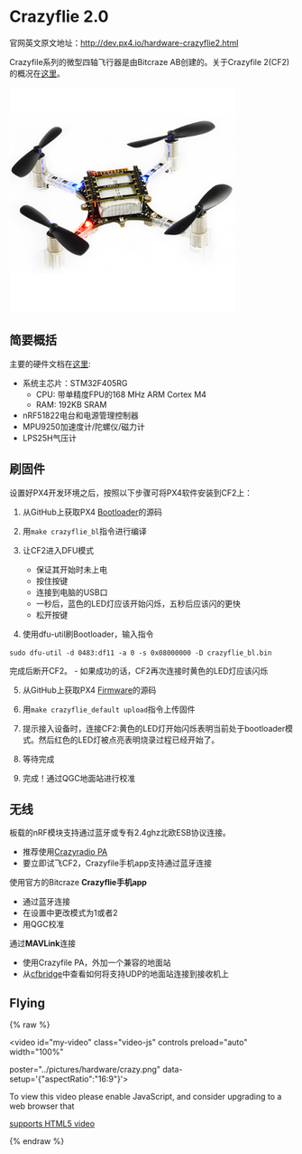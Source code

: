 # Crazyflie 2.0

官网英文原文地址：http://dev.px4.io/hardware-crazyflie2.html

Crazyfile系列的微型四轴飞行器是由Bitcraze AB创建的。关于Crazyfile 2(CF2)的概况在[这里](https://www.bitcraze.io/crazyflie-2/)。

![crazy](/pictures/hardware/crazyflie2.png)

## 简要概括

主要的硬件文档在[这里](https://wiki.bitcraze.io/projects:crazyflie2:index):
* 系统主芯片：STM32F405RG
  * CPU: 带单精度FPU的168 MHz ARM Cortex M4
  * RAM: 192KB SRAM
* nRF51822电台和电源管理控制器
* MPU9250加速度计/陀螺仪/磁力计
* LPS25H气压计


## 刷固件

设置好PX4开发环境之后，按照以下步骤可将PX4软件安装到CF2上：

1. 从GitHub上获取PX4 [Bootloader](https://github.com/PX4/Bootloader)的源码

2. 用`make crazyflie_bl`指令进行编译

3. 让CF2进入DFU模式
      - 保证其开始时未上电
      - 按住按键
      - 连接到电脑的USB口
      - 一秒后，蓝色的LED灯应该开始闪烁，五秒后应该闪的更快
      - 松开按键

4. 使用dfu-util刷Bootloader，输入指令

  ```sudo dfu-util -d 0483:df11 -a 0 -s 0x08000000 -D crazyflie_bl.bin```

  完成后断开CF2。
      - 如果成功的话，CF2再次连接时黄色的LED灯应该闪烁

5. 从GitHub上获取PX4 [Firmware](https://github.com/PX4/Firmware)的源码

6. 用`make crazyflie_default upload`指令上传固件

7. 提示接入设备时，连接CF2:黄色的LED灯开始闪烁表明当前处于bootloader模式。然后红色的LED灯被点亮表明烧录过程已经开始了。

8. 等待完成

9. 完成！通过QGC地面站进行校准

## 无线


板载的nRF模块支持通过蓝牙或专有2.4ghz北欧ESB协议连接。

- 推荐使用[Crazyradio PA](https://www.bitcraze.io/crazyradio-pa/)
- 要立即试飞CF2，Crazyfile手机app支持通过蓝牙连接

使用官方的Bitcraze **Crazyflie手机app**
- 通过蓝牙连接
- 在设置中更改模式为1或者2
- 用QGC校准

通过**MAVLink**连接
- 使用Crazyfile PA，外加一个兼容的地面站
- 从[cfbridge](https://github.com/dennisss/cfbridge)中查看如何将支持UDP的地面站连接到接收机上

## Flying

{% raw %}

<video id="my-video" class="video-js" controls preload="auto" width="100%"

poster="../pictures/hardware/crazy.png" data-setup='{"aspectRatio":"16:9"}'>

 <source src="http://7xvob5.com2.z0.glb.qiniucdn.com/Crazyflie%202.0-%20PX4%20Manual%20Stabilized.mp4" type='video/mp4' >

 <p class="vjs-no-js">

 To view this video please enable JavaScript, and consider upgrading to a web browser that

 <a href="http://videojs.com/html5-video-support/" target="_blank">supports HTML5 video</a>

 </p>

</video>

{% endraw %}


